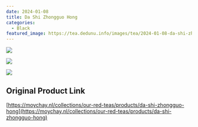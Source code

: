 ```yaml
---
date: 2024-01-08
title: Da Shi Zhongguo Hong
categories:
  - Black
featured_image: https://tea.dedunu.info/images/tea/2024-01-08-da-shi-zhongguo-hong-1.PNG
---
```


![](https://tea.dedunu.info/images/tea/2024-01-08-da-shi-zhongguo-hong-2.PNG)

![](https://tea.dedunu.info/images/tea/2024-01-08-da-shi-zhongguo-hong-3.PNG)

![](https://tea.dedunu.info/images/tea/2024-01-08-da-shi-zhongguo-hong-4.jpg)

## Original Product Link

[https://moychay.nl/collections/our-red-teas/products/da-shi-zhongguo-hong](https://moychay.nl/collections/our-red-teas/products/da-shi-zhongguo-hong)
